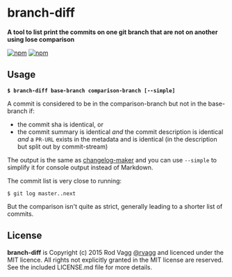 # branch-diff

**A tool to list print the commits on one git branch that are not on another using lose comparison**

[![npm](https://nodei.co/npm/changelog-maker.png?downloads=true&downloadRank=true)](https://nodei.co/npm/changelog-maker/)
[![npm](https://nodei.co/npm-dl/changelog-maker.png?months=6&height=3)](https://nodei.co/npm/changelog-maker/)

## Usage

**`$ branch-diff base-branch comparison-branch [--simple]`**

A commit is considered to be in the comparison-branch but not in the base-branch if:

* the commit sha is identical, or
* the commit summary is identical _and_ the commit description is identical _and_ a `PR-URL` exists in the metadata and is identical (in the description but split out by commit-stream)

The output is the same as [changelog-maker](https://github.com/rvagg/changelog-maker/) and you can use `--simple` to simplify it for console output instead of Markdown.

The commit list is very close to running:

`$ git log master..next`

But the comparison isn't quite as strict, generally leading to a shorter list of commits.

## License

**branch-diff** is Copyright (c) 2015 Rod Vagg [@rvagg](https://twitter.com/rvagg) and licenced under the MIT licence. All rights not explicitly granted in the MIT license are reserved. See the included LICENSE.md file for more details.
